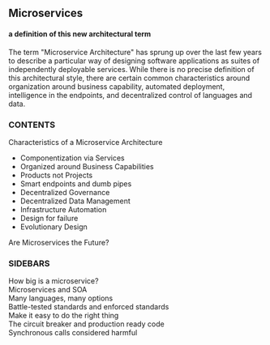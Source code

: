 ## Microservices  
#### a definition of this new architectural term  
The term "Microservice Architecture" has sprung up over the last few years to describe a particular way of designing software applications as suites of independently deployable services. While there is no precise definition of this architectural style, there are certain common characteristics around organization around business capability, automated deployment, intelligence in the endpoints, and decentralized control of languages and data.


### CONTENTS
Characteristics of a Microservice Architecture  
- Componentization via Services  
- Organized around Business Capabilities  
- Products not Projects  
- Smart endpoints and dumb pipes  
- Decentralized Governance  
- Decentralized Data Management  
- Infrastructure Automation  
- Design for failure  
- Evolutionary Design  

Are Microservices the Future?  
### SIDEBARS
How big is a microservice?  
Microservices and SOA  
Many languages, many options  
Battle-tested standards and enforced standards  
Make it easy to do the right thing  
The circuit breaker and production ready code  
Synchronous calls considered harmful
